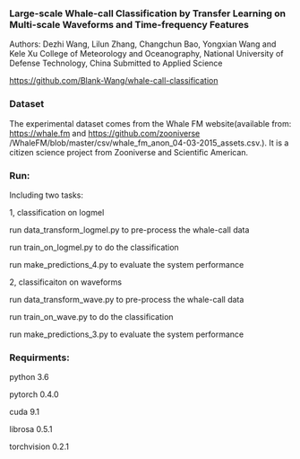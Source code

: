 ### Large-scale Whale-call Classification by Transfer Learning on Multi-scale Waveforms and Time-frequency Features
Authors: Dezhi Wang, Lilun Zhang, Changchun Bao, Yongxian Wang and Kele Xu
College of Meteorology and Oceanography, National University of Defense Technology, China
Submitted to Applied Science

https://github.com/Blank-Wang/whale-call-classification

### Dataset
The experimental dataset comes from the Whale FM website(available from: https://whale.fm and https://github.com/zooniverse /WhaleFM/blob/master/csv/whale_fm_anon_04-03-2015_assets.csv.). It is a citizen science project from Zooniverse and Scientific American.


### Run:

Including two tasks:

1, classification on logmel

run data_transform_logmel.py to pre-process the whale-call data

run train_on_logmel.py to do the classification

run make_predictions_4.py to evaluate the system performance


2, classificaiton on waveforms

run data_transform_wave.py to pre-process the whale-call data

run train_on_wave.py to do the classification

run make_predictions_3.py to evaluate the system performance

### Requirments:

python 3.6

pytorch 0.4.0

cuda 9.1

librosa 0.5.1

torchvision 0.2.1


